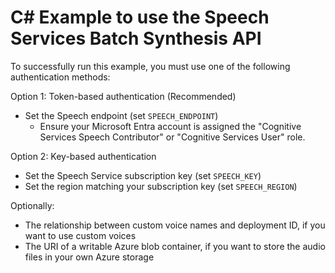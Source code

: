 # C# Example to use the Speech Services Batch Synthesis API

To successfully run this example, you must use one of the following authentication methods:

Option 1: Token-based authentication (Recommended)

- Set the Speech endpoint (set `SPEECH_ENDPOINT`)
  - Ensure your Microsoft Entra account is assigned the "Cognitive Services Speech Contributor" or "Cognitive Services User" role.

Option 2: Key-based authentication

- Set the Speech Service subscription key (set `SPEECH_KEY`)
- Set the region matching your subscription key (set `SPEECH_REGION`)

Optionally:

- The relationship between custom voice names and deployment ID, if you want to use custom voices
- The URI of a writable Azure blob container, if you want to store the audio files in your own Azure storage

